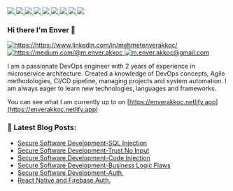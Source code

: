 <a href="#" target="_blank">
    <img src="https://img.shields.io/badge/Linux-FCC624?style=for-the-badge&logo=linux&logoColor=black">
</a>
<a href="#" target="_blank">
    <img src="https://img.shields.io/badge/React_Native-20232A?style=for-the-badge&logo=react&logoColor=61DAFB">
</a>
<a href="#" target="_blank">
    <img src="https://img.shields.io/badge/Python-FFD43B?style=for-the-badge&logo=python&logoColor=darkgreen">
</a>
<a href="#" target="_blank">
    <img src="https://img.shields.io/badge/azure-%230072C6.svg?style=for-the-badge&logo=microsoftazure&logoColor=white">
</a>
<a href="#" target="_blank">
    <img src="https://img.shields.io/badge/Elastic_Search-005571?style=for-the-badge&logo=elasticsearch&logoColor=white">
</a>
<a href="#" target="_blank">
    <img src="https://img.shields.io/badge/Grafana-F2F4F9?style=for-the-badge&logo=grafana&logoColor=orange&labelColor=F2F4F9">
</a>
<a href="#" target="_blank">
    <img src="https://img.shields.io/badge/gitlab-%23181717.svg?style=for-the-badge&logo=gitlab&logoColor=white">
</a>
<a href="#" target="_blank">
    <img src="https://img.shields.io/badge/kubernetes-326ce5.svg?&style=for-the-badge&logo=kubernetes&logoColor=white">
</a>
<a href="#" target="_blank">
    <img src="https://img.shields.io/badge/Amazon_AWS-FF9900?style=for-the-badge&logo=amazonaws&logoColor=white">
</a>

<br />

### Hi there I'm Enver 👋 

<a href="https://www.linkedin.com/in/mehmetenverakkoc/" target="_blank">
    <img src="https://img.shields.io/badge/%20-linkedin-0072b1" alt="https://https://www.linkedin.com/in/mehmetenverakkoc/">
</a>
<a href="https://medium.com/@m.enver.akkoc" target="_blank">
    <img src="https://img.shields.io/badge/%20-medium-black" alt="https://medium.com/@m.enver.akkoc">
</a>
<a href="mailto:m.enver.akkoc@gmail.com" target="_blank">
    <img src="https://img.shields.io/badge/%20-gmail-B23121" alt="m.enver.akkoc@gmail.com">
</a>


I am a passionate DevOps engineer with 2 years of experience in microservice architecture. Created a knowledge of DevOps concepts, Agile methodologies, CI/CD pipeline, managing projects and system automation. I am always eager to learn new technologies, languages and frameworks.

You can see what I am currently up to on [https://enverakkoc.netlify.app](https://enverakkoc.netlify.app)


### 📕 Latest Blog Posts:

- [Secure Software Development-SQL Injection](https://medium.com/@m.enver.akkoc/secure-software-development-sql-injections-880fbcaf1473)
- [Secure Software Development-Trust No Input](https://medium.com/@m.enver.akkoc/secure-software-development-trust-no-input-90eb6c5e7c39)
- [Secure Software Development-Code Injection](https://medium.com/@m.enver.akkoc/secure-software-development-code-injection-ae94496fd559)
- [Secure Software Development-Business Logic Flaws](https://medium.com/@m.enver.akkoc/secure-software-development-business-logic-flaws-2305bdd3344b)
- [Secure Software Development-Auth.](https://medium.com/@m.enver.akkoc/secure-software-development-authentication-62452d26405b)
- [React Native and Firebase Auth.](https://medium.com/@m.enver.akkoc/react-native-and-firebase-authentication-b9c4b40b5409)

<br />



